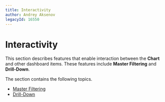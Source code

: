 ```yaml
---
title: Interactivity
author: Andrey Aksenov
legacyId: 16550
---
```

# Interactivity
This section describes features that enable interaction between the **Chart** and other dashboard items. These features include **Master Filtering** and **Drill-Down**.

The section contains the following topics.
* [Master Filtering](interactivity/master-filtering.md)
* [Drill-Down](interactivity/drill-down.md)